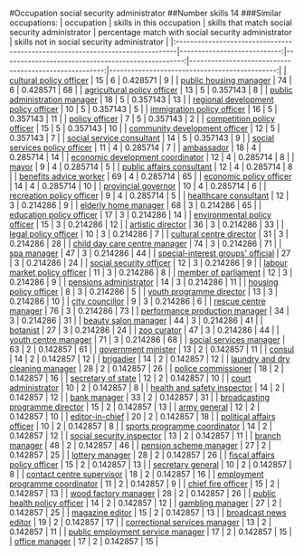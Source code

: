 #Occupation social security administrator
##Number skills 14
###Similar occupations:
| occupation                                                                    |   skills in this occupation |   skills that match social security administrator |   percentage match with social security administrator |   skills not in social security administrator |
|:------------------------------------------------------------------------------|----------------------------:|--------------------------------------------------:|------------------------------------------------------:|----------------------------------------------:|
| [cultural policy officer](cultural_policy_officer.md)                         |                          15 |                                                 6 |                                              0.428571 |                                             9 |
| [public housing manager](public_housing_manager.md)                           |                          74 |                                                 6 |                                              0.428571 |                                            68 |
| [agricultural policy officer](agricultural_policy_officer.md)                 |                          13 |                                                 5 |                                              0.357143 |                                             8 |
| [public administration manager](public_administration_manager.md)             |                          18 |                                                 5 |                                              0.357143 |                                            13 |
| [regional development policy officer](regional_development_policy_officer.md) |                          10 |                                                 5 |                                              0.357143 |                                             5 |
| [immigration policy officer](immigration_policy_officer.md)                   |                          16 |                                                 5 |                                              0.357143 |                                            11 |
| [policy officer](policy_officer.md)                                           |                           7 |                                                 5 |                                              0.357143 |                                             2 |
| [competition policy officer](competition_policy_officer.md)                   |                          15 |                                                 5 |                                              0.357143 |                                            10 |
| [community development officer](community_development_officer.md)             |                          12 |                                                 5 |                                              0.357143 |                                             7 |
| [social service consultant](social_service_consultant.md)                     |                          14 |                                                 5 |                                              0.357143 |                                             9 |
| [social services policy officer](social_services_policy_officer.md)           |                          11 |                                                 4 |                                              0.285714 |                                             7 |
| [ambassador](ambassador.md)                                                   |                          18 |                                                 4 |                                              0.285714 |                                            14 |
| [economic development coordinator](economic_development_coordinator.md)       |                          12 |                                                 4 |                                              0.285714 |                                             8 |
| [mayor](mayor.md)                                                             |                           9 |                                                 4 |                                              0.285714 |                                             5 |
| [public affairs consultant](public_affairs_consultant.md)                     |                          12 |                                                 4 |                                              0.285714 |                                             8 |
| [benefits advice worker](benefits_advice_worker.md)                           |                          69 |                                                 4 |                                              0.285714 |                                            65 |
| [economic policy officer](economic_policy_officer.md)                         |                          14 |                                                 4 |                                              0.285714 |                                            10 |
| [provincial governor](provincial_governor.md)                                 |                          10 |                                                 4 |                                              0.285714 |                                             6 |
| [recreation policy officer](recreation_policy_officer.md)                     |                           9 |                                                 4 |                                              0.285714 |                                             5 |
| [healthcare consultant](healthcare_consultant.md)                             |                          12 |                                                 3 |                                              0.214286 |                                             9 |
| [elderly home manager](elderly_home_manager.md)                               |                          68 |                                                 3 |                                              0.214286 |                                            65 |
| [education policy officer](education_policy_officer.md)                       |                          17 |                                                 3 |                                              0.214286 |                                            14 |
| [environmental policy officer](environmental_policy_officer.md)               |                          15 |                                                 3 |                                              0.214286 |                                            12 |
| [artistic director](artistic_director.md)                                     |                          36 |                                                 3 |                                              0.214286 |                                            33 |
| [legal policy officer](legal_policy_officer.md)                               |                          10 |                                                 3 |                                              0.214286 |                                             7 |
| [cultural centre director](cultural_centre_director.md)                       |                          31 |                                                 3 |                                              0.214286 |                                            28 |
| [child day care centre manager](child_day_care_centre_manager.md)             |                          74 |                                                 3 |                                              0.214286 |                                            71 |
| [spa manager](spa_manager.md)                                                 |                          47 |                                                 3 |                                              0.214286 |                                            44 |
| [special-interest groups' official](special-interest_groups'_official.md)     |                          27 |                                                 3 |                                              0.214286 |                                            24 |
| [social security officer](social_security_officer.md)                         |                          12 |                                                 3 |                                              0.214286 |                                             9 |
| [labour market policy officer](labour_market_policy_officer.md)               |                          11 |                                                 3 |                                              0.214286 |                                             8 |
| [member of parliament](member_of_parliament.md)                               |                          12 |                                                 3 |                                              0.214286 |                                             9 |
| [pensions administrator](pensions_administrator.md)                           |                          14 |                                                 3 |                                              0.214286 |                                            11 |
| [housing policy officer](housing_policy_officer.md)                           |                           8 |                                                 3 |                                              0.214286 |                                             5 |
| [youth programme director](youth_programme_director.md)                       |                          13 |                                                 3 |                                              0.214286 |                                            10 |
| [city councillor](city_councillor.md)                                         |                           9 |                                                 3 |                                              0.214286 |                                             6 |
| [rescue centre manager](rescue_centre_manager.md)                             |                          76 |                                                 3 |                                              0.214286 |                                            73 |
| [performance production manager](performance_production_manager.md)           |                          34 |                                                 3 |                                              0.214286 |                                            31 |
| [beauty salon manager](beauty_salon_manager.md)                               |                          44 |                                                 3 |                                              0.214286 |                                            41 |
| [botanist](botanist.md)                                                       |                          27 |                                                 3 |                                              0.214286 |                                            24 |
| [zoo curator](zoo_curator.md)                                                 |                          47 |                                                 3 |                                              0.214286 |                                            44 |
| [youth centre manager](youth_centre_manager.md)                               |                          71 |                                                 3 |                                              0.214286 |                                            68 |
| [social services manager](social_services_manager.md)                         |                          63 |                                                 2 |                                              0.142857 |                                            61 |
| [government minister](government_minister.md)                                 |                          13 |                                                 2 |                                              0.142857 |                                            11 |
| [consul](consul.md)                                                           |                          14 |                                                 2 |                                              0.142857 |                                            12 |
| [brigadier](brigadier.md)                                                     |                          14 |                                                 2 |                                              0.142857 |                                            12 |
| [laundry and dry cleaning manager](laundry_and_dry_cleaning_manager.md)       |                          28 |                                                 2 |                                              0.142857 |                                            26 |
| [police commissioner](police_commissioner.md)                                 |                          18 |                                                 2 |                                              0.142857 |                                            16 |
| [secretary of state](secretary_of_state.md)                                   |                          12 |                                                 2 |                                              0.142857 |                                            10 |
| [court administrator](court_administrator.md)                                 |                          10 |                                                 2 |                                              0.142857 |                                             8 |
| [health and safety inspector](health_and_safety_inspector.md)                 |                          14 |                                                 2 |                                              0.142857 |                                            12 |
| [bank manager](bank_manager.md)                                               |                          33 |                                                 2 |                                              0.142857 |                                            31 |
| [broadcasting programme director](broadcasting_programme_director.md)         |                          15 |                                                 2 |                                              0.142857 |                                            13 |
| [army general](army_general.md)                                               |                          12 |                                                 2 |                                              0.142857 |                                            10 |
| [editor-in-chief](editor-in-chief.md)                                         |                          20 |                                                 2 |                                              0.142857 |                                            18 |
| [political affairs officer](political_affairs_officer.md)                     |                          10 |                                                 2 |                                              0.142857 |                                             8 |
| [sports programme coordinator](sports_programme_coordinator.md)               |                          14 |                                                 2 |                                              0.142857 |                                            12 |
| [social security inspector](social_security_inspector.md)                     |                          13 |                                                 2 |                                              0.142857 |                                            11 |
| [branch manager](branch_manager.md)                                           |                          48 |                                                 2 |                                              0.142857 |                                            46 |
| [pension scheme manager](pension_scheme_manager.md)                           |                          27 |                                                 2 |                                              0.142857 |                                            25 |
| [lottery manager](lottery_manager.md)                                         |                          28 |                                                 2 |                                              0.142857 |                                            26 |
| [fiscal affairs policy officer](fiscal_affairs_policy_officer.md)             |                          15 |                                                 2 |                                              0.142857 |                                            13 |
| [secretary general](secretary_general.md)                                     |                          10 |                                                 2 |                                              0.142857 |                                             8 |
| [contact centre supervisor](contact_centre_supervisor.md)                     |                          18 |                                                 2 |                                              0.142857 |                                            16 |
| [employment programme coordinator](employment_programme_coordinator.md)       |                          11 |                                                 2 |                                              0.142857 |                                             9 |
| [chief fire officer](chief_fire_officer.md)                                   |                          15 |                                                 2 |                                              0.142857 |                                            13 |
| [wood factory manager](wood_factory_manager.md)                               |                          28 |                                                 2 |                                              0.142857 |                                            26 |
| [public health policy officer](public_health_policy_officer.md)               |                          14 |                                                 2 |                                              0.142857 |                                            12 |
| [gambling manager](gambling_manager.md)                                       |                          27 |                                                 2 |                                              0.142857 |                                            25 |
| [magazine editor](magazine_editor.md)                                         |                          15 |                                                 2 |                                              0.142857 |                                            13 |
| [broadcast news editor](broadcast_news_editor.md)                             |                          19 |                                                 2 |                                              0.142857 |                                            17 |
| [correctional services manager](correctional_services_manager.md)             |                          13 |                                                 2 |                                              0.142857 |                                            11 |
| [public employment service manager](public_employment_service_manager.md)     |                          17 |                                                 2 |                                              0.142857 |                                            15 |
| [office manager](office_manager.md)                                           |                          17 |                                                 2 |                                              0.142857 |                                            15 |
